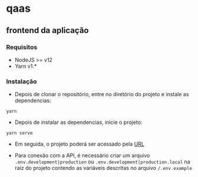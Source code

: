 # qaas
## frontend da aplicação

### Requisitos
* NodeJS >= v12
* Yarn v1.*

### Instalação
* Depois de clonar o repositório, entre no diretório do projeto e instale as dependencias:
```
yarn
```

* Depois de instalar as dependencias, inicie o projeto:
```
yarn serve
```
* Em seguida, o projeto poderá ser acessado pela [URL](http://localhost:8080)

* Para conexão com a API, é necessário criar um arquivo <code>.env.development|production</code> ou <code>.env.development|production.local</code> na raiz do projeto contendo as variáveis descritas no arquivo <code>/.env.example</code>